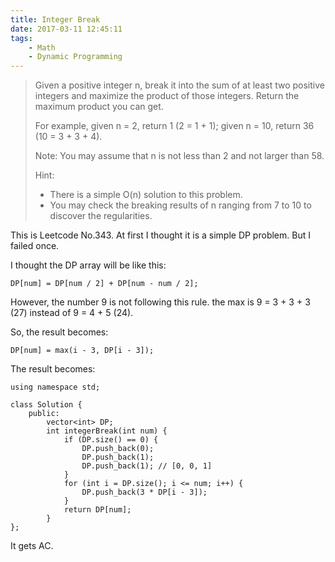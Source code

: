 ```yaml
---
title: Integer Break
date: 2017-03-11 12:45:11
tags:
    - Math
    - Dynamic Programming
---
```


> Given a positive integer n, break it into the sum of at least two positive integers and maximize the product of those integers. Return the maximum product you can get.
>
> For example, given n = 2, return 1 (2 = 1 + 1); given n = 10, return 36 (10 = 3 + 3 + 4).
>
> Note: You may assume that n is not less than 2 and not larger than 58.
>
> Hint:
>
> + There is a simple O(n) solution to this problem.
> + You may check the breaking results of n ranging from 7 to 10 to discover the regularities.

<!--more-->

This is Leetcode No.343. At first I thought it is a simple DP problem. But I failed once.

I thought the DP array will be like this:

```
DP[num] = DP[num / 2] + DP[num - num / 2];
```

However, the number 9 is not following this rule. the max is 9 = 3 + 3 + 3 (27) instead of 9 = 4 + 5 (24).

So, the result becomes:

```
DP[num] = max(i - 3, DP[i - 3]);
```

The result becomes:

```
using namespace std;

class Solution {
    public:
        vector<int> DP;
        int integerBreak(int num) {
            if (DP.size() == 0) {
                DP.push_back(0);
                DP.push_back(1);
                DP.push_back(1); // [0, 0, 1]
            }
            for (int i = DP.size(); i <= num; i++) {
                DP.push_back(3 * DP[i - 3]);
            }
            return DP[num];
        }
};
```

It gets AC.
